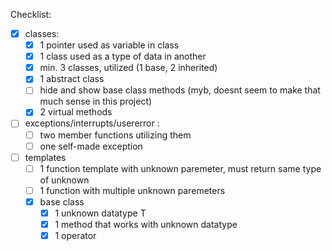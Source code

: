 Checklist:

- [X] classes:
    - [X] 1 pointer used as variable in class
    - [X] 1 class used as a type of data in another
    - [X] min. 3 classes, utilized
             (1 base, 2 inherited)
    - [X] 1 abstract class
    - [ ] hide and show base class methods (myb, doesnt seem to make that much sense in this project)
    - [X] 2 virtual methods

- [ ] exceptions/interrupts/usererror :
    - [ ] two member functions utilizing them
    - [ ] one self-made exception

- [ ] templates
    - [ ] 1 function template with unknown paremeter, must return same type of unknown
    - [ ] 1 function with multiple unknown paremeters
    - [X] base class
        - [X] 1 unknown datatype T
        - [X] 1 method that works with unknown datatype
        - [X] 1 operator